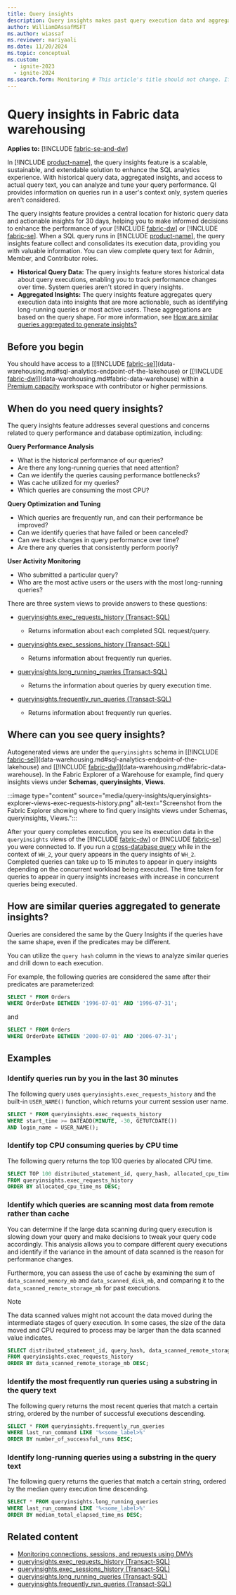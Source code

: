 ```yaml
---
title: Query insights
description: Query insights makes past query execution data and aggregated insights built on top of this data available to you via simple views.
author: WilliamDAssafMSFT
ms.author: wiassaf
ms.reviewer: mariyaali
ms.date: 11/20/2024
ms.topic: conceptual
ms.custom:
  - ignite-2023
  - ignite-2024
ms.search.form: Monitoring # This article's title should not change. If so, contact engineering.
---
```


# Query insights in Fabric data warehousing

**Applies to:** [!INCLUDE [fabric-se-and-dw](includes/applies-to-version/fabric-se-and-dw.md)]

In [!INCLUDE [product-name](../includes/product-name.md)], the query insights feature is a scalable, sustainable, and extendable solution to enhance the SQL analytics experience. With historical query data, aggregated insights, and access to actual query text, you can analyze and tune your query performance. QI provides information on queries run in a user's context only, system queries aren't considered.

The query insights feature provides a central location for historic query data and actionable insights for 30 days, helping you to make informed decisions to enhance the performance of your [!INCLUDE [fabric-dw](includes/fabric-dw.md)] or [!INCLUDE [fabric-se](includes/fabric-se.md)]. When a SQL query runs in [!INCLUDE [product-name](../includes/product-name.md)], the query insights feature collect and consolidates its execution data, providing you with valuable information. You can view complete query text for Admin, Member, and Contributor roles.

- **Historical Query Data:** The query insights feature stores historical data about query executions, enabling you to track performance changes over time. System queries aren't stored in query insights.
- **Aggregated Insights:** The query insights feature aggregates query execution data into insights that are more actionable, such as identifying long-running queries or most active users. These aggregations are based on the query shape. For more information, see [How are similar queries aggregated to generate insights?](#how-are-similar-queries-aggregated-to-generate-insights)

## Before you begin

You should have access to a [[!INCLUDE [fabric-se](includes/fabric-se.md)]](data-warehousing.md#sql-analytics-endpoint-of-the-lakehouse) or [[!INCLUDE [fabric-dw](includes/fabric-dw.md)]](data-warehousing.md#fabric-data-warehouse) within a [Premium capacity](/power-bi/enterprise/service-premium-what-is) workspace with contributor or higher permissions.

## When do you need query insights?

The query insights feature addresses several questions and concerns related to query performance and database optimization, including:

**Query Performance Analysis**

- What is the historical performance of our queries?
- Are there any long-running queries that need attention?
- Can we identify the queries causing performance bottlenecks?
- Was cache utilized for my queries?
- Which queries are consuming the most CPU?

**Query Optimization and Tuning**

- Which queries are frequently run, and can their performance be improved?
- Can we identify queries that have failed or been canceled?
- Can we track changes in query performance over time?
- Are there any queries that consistently perform poorly?

**User Activity Monitoring**

- Who submitted a particular query?
- Who are the most active users or the users with the most long-running queries?

There are three system views to provide answers to these questions:

- [queryinsights.exec_requests_history (Transact-SQL)](/sql/relational-databases/system-views/queryinsights-exec-requests-history-transact-sql?view=fabric&preserve-view=true)
  - Returns information about each completed SQL request/query.
 
- [queryinsights.exec_sessions_history (Transact-SQL)](/sql/relational-databases/system-views/queryinsights-exec-sessions-history-transact-sql?view=fabric&preserve-view=true)
  - Returns information about frequently run queries.

- [queryinsights.long_running_queries (Transact-SQL)](/sql/relational-databases/system-views/queryinsights-long-running-queries-transact-sql?view=fabric&preserve-view=true)
  - Returns the information about queries by query execution time.

- [queryinsights.frequently_run_queries (Transact-SQL)](/sql/relational-databases/system-views/queryinsights-frequently-run-queries-transact-sql?view=fabric&preserve-view=true)
  - Returns information about frequently run queries.

## Where can you see query insights?

Autogenerated views are under the `queryinsights` schema in [[!INCLUDE [fabric-se](includes/fabric-se.md)]](data-warehousing.md#sql-analytics-endpoint-of-the-lakehouse) and [[!INCLUDE [fabric-dw](includes/fabric-dw.md)]](data-warehousing.md#fabric-data-warehouse). In the Fabric Explorer of a Warehouse for example, find query insights views under **Schemas**, **queryinsights**, **Views**.

:::image type="content" source="media/query-insights/queryinsights-explorer-views-exec-requests-history.png" alt-text="Screenshot from the Fabric Explorer showing where to find query insights views under Schemas, queryinsights, Views.":::

After your query completes execution, you see its execution data in the `queryinsights` views of the [!INCLUDE [fabric-dw](includes/fabric-dw.md)] or [!INCLUDE [fabric-se](includes/fabric-se.md)] you were connected to. If you run a [cross-database query](tutorial-sql-cross-warehouse-query-editor.md) while in the context of `WH_2`, your query appears in the query insights of `WH_2`. Completed queries can take up to 15 minutes to appear in query insights depending on the concurrent workload being executed. The time taken for queries to appear in query insights increases with increase in concurrent queries being executed.

## How are similar queries aggregated to generate insights?

Queries are considered the same by the Query Insights if the queries have the same shape, even if the predicates may be different.

You can utilize the `query hash` column in the views to analyze similar queries and drill down to each execution.

For example, the following queries are considered the same after their predicates are parameterized:

```sql
SELECT * FROM Orders
WHERE OrderDate BETWEEN '1996-07-01' AND '1996-07-31';
```

and

```sql
SELECT * FROM Orders
WHERE OrderDate BETWEEN '2000-07-01' AND '2006-07-31';
```

## Examples

### Identify queries run by you in the last 30 minutes

The following query uses `queryinsights.exec_requests_history` and the built-in `USER_NAME()` function, which returns your current session user name.

```sql
SELECT * FROM queryinsights.exec_requests_history 
WHERE start_time >= DATEADD(MINUTE, -30, GETUTCDATE())
AND login_name = USER_NAME();
```

### Identify top CPU consuming queries by CPU time
The following query returns the top 100 queries by allocated CPU time.

```sql
SELECT TOP 100 distributed_statement_id, query_hash, allocated_cpu_time_ms, label, command
FROM queryinsights.exec_requests_history
ORDER BY allocated_cpu_time_ms DESC;
```

### Identify which queries are scanning most data from remote rather than cache

You can determine if the large data scanning during query execution is slowing down your query and make decisions to tweak your query code accordingly. This analysis allows you to compare different query executions and identify if the variance in the amount of data scanned is the reason for performance changes.

Furthermore, you can assess the use of cache by examining the sum of `data_scanned_memory_mb` and `data_scanned_disk_mb`, and comparing it to the `data_scanned_remote_storage_mb` for past executions.

> [!NOTE]
> The data scanned values might not account the data moved during the intermediate stages of query execution. In some cases, the size of the data moved and CPU required to process may be larger than the data scanned value indicates. 

```sql
SELECT distributed_statement_id, query_hash, data_scanned_remote_storage_mb, data_scanned_memory_mb, data_scanned_disk_mb, label, command
FROM queryinsights.exec_requests_history
ORDER BY data_scanned_remote_storage_mb DESC;
```

### Identify the most frequently run queries using a substring in the query text

The following query returns the most recent queries that match a certain string, ordered by the number of successful executions descending.

``` sql
SELECT * FROM queryinsights.frequently_run_queries
WHERE last_run_command LIKE '%<some_label>%'
ORDER BY number_of_successful_runs DESC;
```

### Identify long-running queries using a substring in the query text

The following query returns the queries that match a certain string, ordered by the median query execution time descending.

```sql
SELECT * FROM queryinsights.long_running_queries
WHERE last_run_command LIKE '%<some_label>%'
ORDER BY median_total_elapsed_time_ms DESC;
```

## Related content

- [Monitoring connections, sessions, and requests using DMVs](monitor-using-dmv.md)
- [queryinsights.exec_requests_history (Transact-SQL)](/sql/relational-databases/system-views/queryinsights-exec-requests-history-transact-sql?view=fabric&preserve-view=true)
- [queryinsights.exec_sessions_history (Transact-SQL)](/sql/relational-databases/system-views/queryinsights-exec-sessions-history-transact-sql?view=fabric&preserve-view=true)
- [queryinsights.long_running_queries (Transact-SQL)](/sql/relational-databases/system-views/queryinsights-long-running-queries-transact-sql?view=fabric&preserve-view=true)
- [queryinsights.frequently_run_queries (Transact-SQL)](/sql/relational-databases/system-views/queryinsights-frequently-run-queries-transact-sql?view=fabric&preserve-view=true)
